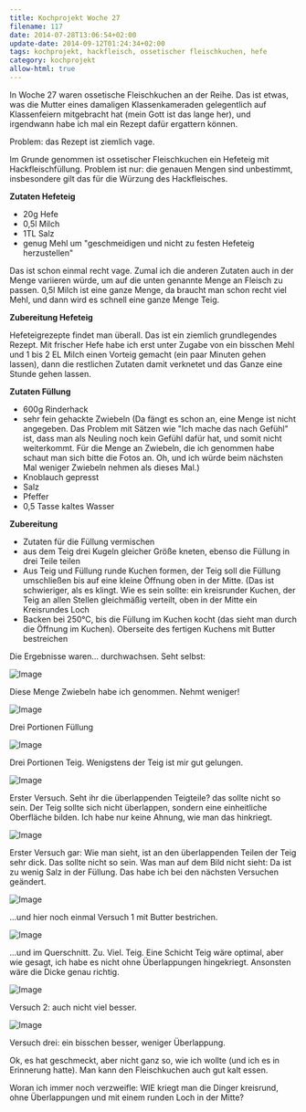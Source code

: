 ```yaml
---
title: Kochprojekt Woche 27
filename: 117
date: 2014-07-28T13:06:54+02:00
update-date: 2014-09-12T01:24:34+02:00
tags: kochprojekt, hackfleisch, ossetischer fleischkuchen, hefe
category: kochprojekt
allow-html: true
---
```


<p>In Woche 27 waren ossetische Fleischkuchen an der Reihe. Das ist etwas, was die Mutter eines damaligen Klassenkameraden gelegentlich auf Klassenfeiern mitgebracht hat (mein Gott ist das lange her), und irgendwann habe ich mal ein Rezept dafür ergattern können.</p>

<p>Problem: das Rezept ist ziemlich vage.</p>

<p>Im Grunde genommen ist ossetischer Fleischkuchen ein Hefeteig mit Hackfleischfüllung. Problem ist nur: die genauen Mengen sind unbestimmt, insbesondere gilt das für die Würzung des Hackfleisches.</p>

<p><strong>Zutaten Hefeteig</strong></p>

<ul>
<li>20g Hefe</li>

<li>0,5l Milch</li>

<li>1TL Salz</li>

<li>genug Mehl um "geschmeidigen und nicht zu festen Hefeteig herzustellen"</li>
</ul>

<p>Das ist schon einmal recht vage. Zumal ich die anderen Zutaten auch in der Menge variieren würde, um auf die unten genannte Menge an Fleisch zu passen. 0,5l Milch ist eine ganze Menge, da braucht man schon recht viel Mehl, und dann wird es schnell eine ganze Menge Teig.</p>

<p><strong>Zubereitung Hefeteig</strong></p>

<p>Hefeteigrezepte findet man überall. Das ist ein ziemlich grundlegendes Rezept. Mit frischer Hefe habe ich erst unter Zugabe von ein bisschen Mehl und 1 bis 2 EL Milch einen Vorteig gemacht (ein paar Minuten gehen lassen), dann die restlichen Zutaten damit verknetet und das Ganze eine Stunde gehen lassen.</p>

<p><strong>Zutaten Füllung</strong></p>

<ul>
<li>600g Rinderhack</li>

<li>sehr fein gehackte Zwiebeln (Da fängt es schon an, eine Menge ist nicht angegeben. Das Problem mit Sätzen wie "Ich mache das nach Gefühl" ist, dass man als Neuling noch kein Gefühl dafür hat, und somit nicht weiterkommt. Für die Menge an Zwiebeln, die ich genommen habe schaut man sich bitte die Fotos an. Oh, und ich würde beim nächsten Mal weniger Zwiebeln nehmen als dieses Mal.)</li>

<li>Knoblauch gepresst</li>

<li>Salz</li>

<li>Pfeffer</li>

<li>0,5 Tasse kaltes Wasser</li>
</ul>

<p><strong>Zubereitung</strong></p>

<ul>
<li>Zutaten für die Füllung vermischen</li>

<li>aus dem Teig drei Kugeln gleicher Größe kneten, ebenso die Füllung in drei Teile teilen</li>

<li>Aus Teig und Füllung runde Kuchen formen, der Teig soll die Füllung umschließen bis auf eine kleine Öffnung oben in der Mitte. (Das ist schwieriger, als es klingt. Wie es sein sollte: ein kreisrunder Kuchen, der Teig an allen Stellen gleichmäßig verteilt, oben in der Mitte ein Kreisrundes Loch</li>

<li>Backen bei 250°C, bis die Füllung im Kuchen kocht (das sieht man durch die Öffnung im Kuchen). Oberseite des fertigen Kuchens mit Butter bestreichen</li>
</ul>

<p>Die Ergebnisse waren... durchwachsen. Seht selbst:</p>

<p><img src="https://www.strangerthanusual.de/hosted_files/259/download" alt="Image"></p>

<p>Diese Menge Zwiebeln habe ich genommen. Nehmt weniger!</p>

<p><img src="https://www.strangerthanusual.de/hosted_files/260/download" alt="Image"></p>

<p>Drei Portionen Füllung</p>

<p><img src="https://www.strangerthanusual.de/hosted_files/261/download" alt="Image"></p>

<p>Drei Portionen Teig. Wenigstens der Teig ist mir gut gelungen.</p>

<p><img src="https://www.strangerthanusual.de/hosted_files/262/download" alt="Image"></p>

<p>Erster Versuch. Seht ihr die überlappenden Teigteile? das sollte nicht so sein. Der Teig sollte sich nicht überlappen, sondern eine einheitliche Oberfläche bilden. Ich habe nur keine Ahnung, wie man das hinkriegt.</p>

<p><img src="https://www.strangerthanusual.de/hosted_files/263/download" alt="Image"></p>

<p>Erster Versuch gar: Wie man sieht, ist an den überlappenden Teilen der Teig sehr dick. Das sollte nicht so sein. Was man auf dem Bild nicht sieht: Da ist zu wenig Salz in der Füllung. Das habe ich bei den nächsten Versuchen geändert.</p>

<p><img src="https://www.strangerthanusual.de/hosted_files/264/download" alt="Image"></p>

<p>...und hier noch einmal Versuch 1 mit Butter bestrichen.</p>

<p><img src="https://www.strangerthanusual.de/hosted_files/265/download" alt="Image"></p>

<p>...und im Querschnitt. Zu. Viel. Teig. Eine Schicht Teig wäre optimal, aber wie gesagt, ich habe es nicht ohne Überlappungen hingekriegt. Ansonsten wäre die Dicke genau richtig.</p>

<p><img src="https://www.strangerthanusual.de/hosted_files/266/download" alt="Image"></p>

<p>Versuch 2: auch nicht viel besser.</p>

<p><img src="https://www.strangerthanusual.de/hosted_files/267/download" alt="Image"></p>

<p>Versuch drei: ein bisschen besser, weniger Überlappung.</p>

<p>Ok, es hat geschmeckt, aber nicht ganz so, wie ich wollte (und ich es in Erinnerung hatte). Man kann den Fleischkuchen auch gut kalt essen.</p>

<p>Woran ich immer noch verzweifle: WIE kriegt man die Dinger kreisrund, ohne Überlappungen und mit einem runden Loch in der Mitte?</p>



